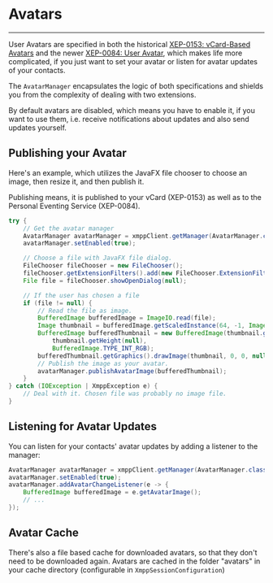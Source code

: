 # Avatars
---

User Avatars are specified in both the historical [XEP-0153: vCard-Based Avatars][vCard-Based Avatars] and the newer [XEP-0084: User Avatar][User Avatar],
which makes life more complicated, if you just want to set your avatar or listen for avatar updates of your contacts.

The `AvatarManager` encapsulates the logic of both specifications and shields you from the complexity of dealing with two extensions.

By default avatars are disabled, which means you have to enable it, if you want to use them, i.e. receive notifications about updates and also send updates yourself.

## Publishing your Avatar

Here's an example, which utilizes the JavaFX file chooser to choose an image, then resize it, and then publish it.

Publishing means, it is published to your vCard (XEP-0153) as well as to the Personal Eventing Service (XEP-0084).

```java
try {
    // Get the avatar manager
    AvatarManager avatarManager = xmppClient.getManager(AvatarManager.class);
    avatarManager.setEnabled(true);

    // Choose a file with JavaFX file dialog.
    FileChooser fileChooser = new FileChooser();
    fileChooser.getExtensionFilters().add(new FileChooser.ExtensionFilter("Images", ".png", ".jpg", ".gif"));
    File file = fileChooser.showOpenDialog(null);

    // If the user has chosen a file
    if (file != null) {
        // Read the file as image.
        BufferedImage bufferedImage = ImageIO.read(file);
        Image thumbnail = bufferedImage.getScaledInstance(64, -1, Image.SCALE_SMOOTH);
        BufferedImage bufferedThumbnail = new BufferedImage(thumbnail.getWidth(null),
            thumbnail.getHeight(null),
            BufferedImage.TYPE_INT_RGB);
        bufferedThumbnail.getGraphics().drawImage(thumbnail, 0, 0, null);
        // Publish the image as your avatar.
        avatarManager.publishAvatarImage(bufferedThumbnail);
    }
} catch (IOException | XmppException e) {
    // Deal with it. Chosen file was probably no image file.
}
```

## Listening for Avatar Updates

You can listen for your contacts' avatar updates by adding a listener to the manager:

```java
AvatarManager avatarManager = xmppClient.getManager(AvatarManager.class);
avatarManager.setEnabled(true);
avatarManager.addAvatarChangeListener(e -> {
    BufferedImage bufferedImage = e.getAvatarImage();
    // ...
});
```

## Avatar Cache

There's also a file based cache for downloaded avatars, so that they don't need to be downloaded again.
Avatars are cached in the folder "avatars" in your cache directory (configurable in `XmppSessionConfiguration`)

[User Avatar]: http://xmpp.org/extensions/xep-0084.html "XEP-0084: User Avatar"
[vCard-Based Avatars]: http://xmpp.org/extensions/xep-0153.html "XEP-0153: vCard-Based Avatars"
